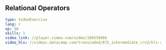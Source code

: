 ## Relational Operators

```yaml
type: VideoExercise 
lang: r
xp: 50 
skills: 1 
video_link: //player.vimeo.com/video/160339466
video_hls: //videos.datacamp.com/transcoded/672_intermediate_r/v2/hls-ch1_1.master.m3u8
```
